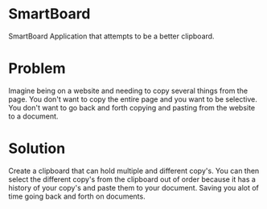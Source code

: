 # SmartBoard
SmartBoard Application that attempts to be a better clipboard.

# Problem
Imagine being on a website and needing to copy several things from the page.
You don't want to copy the entire page and you want to be selective.
You don't want to go back and forth copying and pasting from the website to a document.


# Solution
Create a clipboard that can hold multiple and different copy's.
You can then select the different copy's from the clipboard out of order 
because it has a history of your copy's
and paste them to your document. Saving you alot of time going back and forth on documents.




